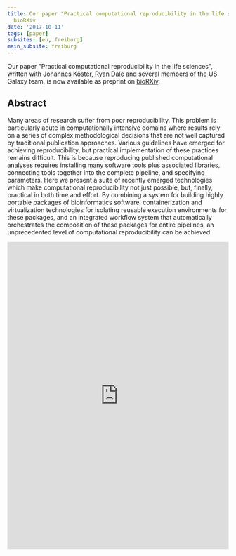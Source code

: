 ```yaml
---
title: Our paper "Practical computational reproducibility in the life sciences" on
  bioRXiv
date: '2017-10-11'
tags: [paper]
subsites: [eu, freiburg]
main_subsite: freiburg
---
```


Our paper "Practical computational reproducibility in the life sciences", written with [Johannes Köster](https://johanneskoester.bitbucket.io/), [Ryan Dale](https://github.com/daler) and several members of the US Galaxy team, is now available as preprint on [bioRXiv](https://www.biorxiv.org/content/early/2017/10/11/200683).

## Abstract

Many areas of research suffer from poor reproducibility. This problem is particularly acute in computationally intensive domains where results rely on a series of complex methodological decisions that are not well captured by traditional publication approaches. Various guidelines have emerged for achieving reproducibility, but practical implementation of these practices remains difficult. This is because reproducing published computational analyses requires installing many software tools plus associated libraries, connecting tools together into the complete pipeline, and specifying parameters. Here we present a suite of recently emerged technologies which make computational reproducibility not just possible, but, finally, practical in both time and effort. By combining a system for building highly portable packages of bioinformatics software, containerization and virtualization technologies for isolating reusable execution environments for these packages, and an integrated workflow system that automatically orchestrates the composition of these packages for entire pipelines, an unprecedented level of computational reproducibility can be achieved.

<embed src="https://www.biorxiv.org/content/early/2017/10/11/200683.full.pdf" width="100%" height="700" type='application/pdf'>

